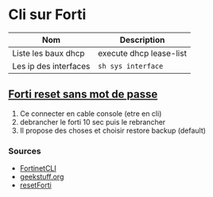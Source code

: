 # Cli sur Forti 

| Nom                 | Description             |
| ------------------- | ----------------------- |
| Liste les baux dhcp | execute dhcp lease-list |
 Les ip des interfaces|`sh sys interface` |


## [Forti reset sans mot de passe](https://community.fortinet.com/t5/FortiGate/Technical-Tip-Resetting-a-lost-Admin-password/ta-p/197045)

1. Ce connecter en cable console (etre en cli)
2. debrancher le forti 10 sec puis le rebrancher
3. Il propose des choses et choisir restore backup (default)



### Sources
- [FortinetCLI](FortiWebCLI.pdf)
- [geekstuff.org](https://geekstuff.org/ping-options-fortigate/)
- [resetForti](https://community.fortinet.com/t5/FortiGate/Technical-Tip-Resetting-a-lost-Admin-password/ta-p/197045)
